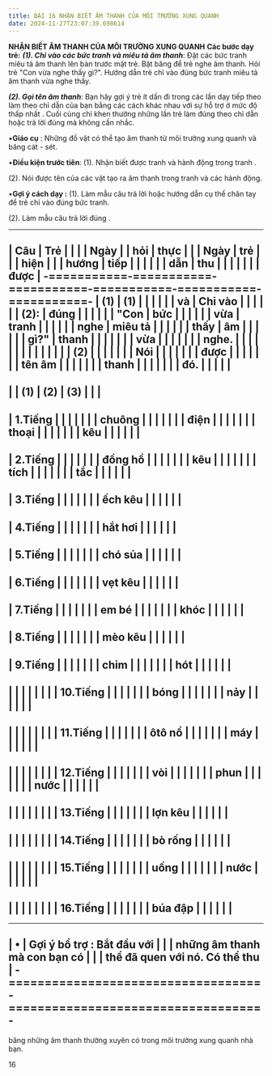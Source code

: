 ```yaml
---
title: BÀI 16 NHẬN BIẾT ÂM THANH CỦA MÔI TRƯỜNG XUNG QUANH
date: 2024-11-27T23:07:39.698614
---
```

**NHẬN BIẾT ÂM THANH CỦA MÔI TRƯỜNG XUNG QUANH**
**Các bước dạy trẻ:**
***(1). Chỉ vào các bức tranh và miêu tả âm thanh***: Đặt các bức
tranh miêu tả âm thanh lên bàn trước mặt trẻ. Bật băng để trẻ nghe âm
thanh. Hỏi trẻ "Con vừa nghe thấy gì?". Hướng dẫn trẻ chỉ vào đúng bức
tranh miêu tả âm thanh vừa nghe thấy.

***(2). Gọi tên âm thanh***: Bạn hãy gợi ý trẻ ít dần đi trong các lần
dạy tiếp theo làm theo chỉ dẫn của bạn bằng các cách khác nhau với sự
hỗ trợ ở mức độ thấp nhất . Cuối cùng chỉ khen thưởng những lần trẻ
làm đúng theo chỉ dẫn hoặc trả lời đúng mà không cần nhắc.

•**Giáo cụ** : Những đồ vật có thể tạo âm thanh từ môi trường xung
quanh và băng cát - sét.

•**Điều kiện trước tiên**:
(1). Nhận biết được tranh và hành động trong tranh .

(2). Nói được tên của các vật tạo ra âm thanh trong tranh và các hành
động.

•**Gợi ý cách dạy :**
(1). Làm mẫu câu trả lời hoặc hướng dẫn cụ thể chân tay để trẻ chỉ vào
đúng bức tranh.

(2). Làm mẫu câu trả lời đúng .

-------------------------------------------------------------------------
| **Câu     | **Trẻ     |           |           |         | **Ngày  |
| hỏi**     | thực      |           |           | **Ngày** | trẻ     |
|           | hiện**    |           |           | **hướng | tiếp    |
|           |           |           |           | dẫn**   | thu     |
|           |           |           |           |           | được**  |
-===========-===========-===========-===========-===========-===========-
| **(1)   | **(1)   |           |           |           |           |
| và      | Chỉ vào |           |           |           |           |
| (2):**  | đúng    |           |           |           |           |
| "**Con  | bức**  |           |           |           |           |
| vừa     | **tranh |           |           |           |           |
| nghe    | miêu tả |           |           |           |           |
| thấy    | âm      |           |           |           |           |
| gì?**"  | thanh   |           |           |           |           |
|           | vừa     |           |           |           |           |
|           | nghe.** |           |           |           |           |
|           |         |           |           |           |           |
|           | **(2)   |           |           |           |           |
|           | Nói     |           |           |           |           |
|           | được    |           |           |           |           |
|           | tên âm  |           |           |           |           |
|           | thanh   |           |           |           |           |
|           | đó.**   |           |           |           |           |
-------------------------------------------------------------------------
|           | **(1)**   | **(2)**   | **(3)**   |           |           |
-------------------------------------------------------------------------
| 1.Tiếng |           |           |           |           |           |
| chuông  |           |           |           |           |           |
| điện    |           |           |           |           |           |
| thoại   |           |           |           |           |           |
| kêu     |           |           |           |           |           |
-------------------------------------------------------------------------
| 2.Tiếng |           |           |           |           |           |
| đồng hồ |           |           |           |           |           |
| kêu     |           |           |           |           |           |
| tích    |           |           |           |           |           |
| tắc     |           |           |           |           |           |
-------------------------------------------------------------------------
| 3.Tiếng |           |           |           |           |           |
| ếch kêu |           |           |           |           |           |
-------------------------------------------------------------------------
| 4.Tiếng |           |           |           |           |           |
| hắt hơi |           |           |           |           |           |
-------------------------------------------------------------------------
| 5.Tiếng |           |           |           |           |           |
| chó sủa |           |           |           |           |           |
-------------------------------------------------------------------------
| 6.Tiếng |           |           |           |           |           |
| vẹt kêu |           |           |           |           |           |
-------------------------------------------------------------------------
| 7.Tiếng |           |           |           |           |           |
| em bé   |           |           |           |           |           |
| khóc    |           |           |           |           |           |
-------------------------------------------------------------------------
| 8.Tiếng |           |           |           |           |           |
| mèo kêu |           |           |           |           |           |
-------------------------------------------------------------------------
| 9.Tiếng |           |           |           |           |           |
| chim    |           |           |           |           |           |
| hót     |           |           |           |           |           |
-------------------------------------------------------------------------
|         |           |           |           |           |           |
|  10.Tiếng |           |           |           |           |           |
| bóng    |           |           |           |           |           |
| nảy     |           |           |           |           |           |
-------------------------------------------------------------------------
|         |           |           |           |           |           |
|  11.Tiếng |           |           |           |           |           |
| ôtô nổ  |           |           |           |           |           |
| máy     |           |           |           |           |           |
-------------------------------------------------------------------------
|         |           |           |           |           |           |
|  12.Tiếng |           |           |           |           |           |
| vòi     |           |           |           |           |           |
| phun    |           |           |           |           |           |
| nước    |           |           |           |           |           |
-------------------------------------------------------------------------
|         |           |           |           |           |           |
|  13.Tiếng |           |           |           |           |           |
| lợn kêu |           |           |           |           |           |
-------------------------------------------------------------------------
|         |           |           |           |           |           |
|  14.Tiếng |           |           |           |           |           |
| bò rống |           |           |           |           |           |
-------------------------------------------------------------------------
|         |           |           |           |           |           |
|  15.Tiếng |           |           |           |           |           |
| uống    |           |           |           |           |           |
| nước    |           |           |           |           |           |
-------------------------------------------------------------------------
|         |           |           |           |           |           |
|  16.Tiếng |           |           |           |           |           |
| búa đập |           |           |           |           |           |
-------------------------------------------------------------------------

-------------------------------------------------------------------------
| •                                 | **Gợi ý bổ trợ** : Bắt đầu với  |
|                                   | những âm thanh mà con bạn có    |
|                                   | thể đã quen với nó. Có thể thu  |
-===================================-===================================-
-------------------------------------------------------------------------

băng những âm thanh thường xuyên có trong môi trường xung quanh nhà
bạn.

16

